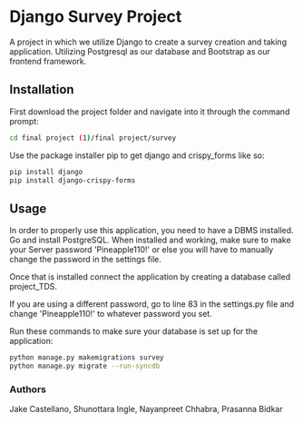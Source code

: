 # Django Survey Project
A project in which we utilize Django to create a survey creation and taking application. Utilizing Postgresql as our database and Bootstrap as our frontend framework. 

## Installation
First download the project folder and navigate into it through the command prompt:

```bash
cd final project (1)/final project/survey
```

Use the package installer pip to get django and crispy_forms like so:

```bash
pip install django
pip install django-crispy-forms
```

## Usage
In order to properly use this application, you need to have a DBMS installed. Go and install PostgreSQL. When installed and working, make sure to make your Server password 'Pineapple110!' or else you will have to manually change the password in the settings file. 

Once that is installed connect the application by creating a database called project_TDS.

If you are using a different password, go to line 83 in the settings.py file and change 'Pineapple110!' to whatever password you set.

Run these commands to make sure your database is set up for the application:

```bash
python manage.py makemigrations survey
python manage.py migrate --run-syncdb
```
### Authors
Jake Castellano, Shunottara Ingle, Nayanpreet Chhabra, Prasanna Bidkar
